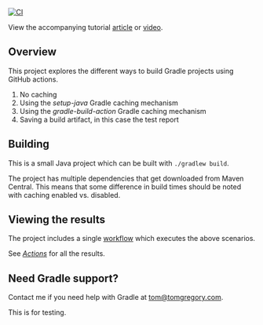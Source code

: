 [![CI](https://github.com/tkgregory/gradle-github-actions-example/actions/workflows/gradle.yml/badge.svg)](https://github.com/tkgregory/gradle-github-actions-example/actions/workflows/gradle.yml)

View the accompanying tutorial [article](https://tomgregory.com/build-gradle-projects-with-github-actions) or [video](https://youtu.be/a7T2MU2l-es).

## Overview

This project explores the different ways to build Gradle projects using GitHub actions.

1. No caching
2. Using the *setup-java* Gradle caching mechanism
3. Using the *gradle-build-action* Gradle caching mechanism
4. Saving a build artifact, in this case the test report

## Building

This is a small Java project which can be built with `./gradlew build`.

The project has multiple dependencies that get downloaded from Maven Central. This means that some difference in build times should be noted with caching
enabled vs. disabled.

## Viewing the results

The project includes a single [workflow](/.github/workflows/gradle.yml) which executes the above scenarios. 

See *[Actions](https://github.com/tkgregory/gradle-github-actions-example/actions)* for all the results.

## Need Gradle support?
Contact me if you need help with Gradle at [tom@tomgregory.com](mailto:tom@tomgregory.com).


This is for testing.
